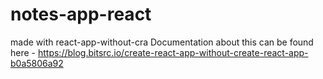 # notes-app-react

made with react-app-without-cra
Documentation about this can be found here - https://blog.bitsrc.io/create-react-app-without-create-react-app-b0a5806a92
